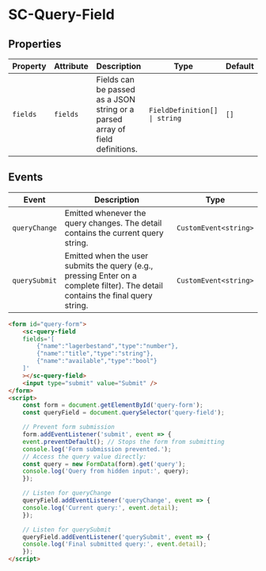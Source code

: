 # SC-Query-Field

## Properties

| Property | Attribute | Description                                                                   | Type                          | Default |
| -------- | --------- | ----------------------------------------------------------------------------- | ----------------------------- | ------- |
| `fields` | `fields`  | Fields can be passed as a JSON string or a parsed array of field definitions. | `FieldDefinition[] \| string` | `[]`    |


## Events

| Event         | Description                                                                                                                      | Type                  |
| ------------- | -------------------------------------------------------------------------------------------------------------------------------- | --------------------- |
| `queryChange` | Emitted whenever the query changes. The detail contains the current query string.                                                | `CustomEvent<string>` |
| `querySubmit` | Emitted when the user submits the query (e.g., pressing Enter on a complete filter). The detail contains the final query string. | `CustomEvent<string>` |


```html
<form id="query-form">
    <sc-query-field
    fields='[
        {"name":"lagerbestand","type":"number"},
        {"name":"title","type":"string"},
        {"name":"available","type":"bool"}
    ]'
    ></sc-query-field>
    <input type="submit" value="Submit" />
</form>
<script>
    const form = document.getElementById('query-form');
    const queryField = document.querySelector('query-field');

    // Prevent form submission
    form.addEventListener('submit', event => {
    event.preventDefault(); // Stops the form from submitting
    console.log('Form submission prevented.');
    // Access the query value directly:
    const query = new FormData(form).get('query');
    console.log('Query from hidden input:', query);
    });

    // Listen for queryChange
    queryField.addEventListener('queryChange', event => {
    console.log('Current query:', event.detail);
    });

    // Listen for querySubmit
    queryField.addEventListener('querySubmit', event => {
    console.log('Final submitted query:', event.detail);
    });
</script>
```